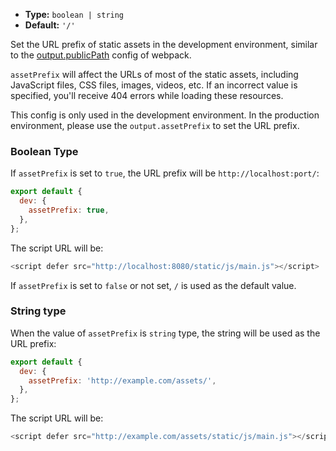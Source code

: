 - **Type:** `boolean | string`
- **Default:** `'/'`

Set the URL prefix of static assets in the development environment, similar to the [output.publicPath](https://webpack.js.org/guides/public-path/) config of webpack.

`assetPrefix` will affect the URLs of most of the static assets, including JavaScript files, CSS files, images, videos, etc. If an incorrect value is specified, you'll receive 404 errors while loading these resources.

This config is only used in the development environment. In the production environment, please use the `output.assetPrefix` to set the URL prefix.

### Boolean Type

If `assetPrefix` is set to `true`, the URL prefix will be `http://localhost:port/`:

```js
export default {
  dev: {
    assetPrefix: true,
  },
};
```

The script URL will be:

```js
<script defer src="http://localhost:8080/static/js/main.js"></script>
```

If `assetPrefix` is set to `false` or not set, `/` is used as the default value.

### String type

When the value of `assetPrefix` is `string` type, the string will be used as the URL prefix:

```js
export default {
  dev: {
    assetPrefix: 'http://example.com/assets/',
  },
};
```

The script URL will be:

```js
<script defer src="http://example.com/assets/static/js/main.js"></script>
```
